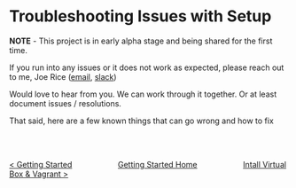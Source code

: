 # Troubleshooting Issues with Setup

**NOTE** - This project is in early alpha stage and being shared for the first time.

If you run into any issues or it does not work as expected, please reach out to me, Joe Rice ([email](joseph.rice@hitachivantara.com), [slack](https://pentaho-engineering.slack.com/messages/D64V59S84))

Would love to hear from you.  We can work through it together.  Or at least document issues / resolutions.

That said, here are a few known things that can go wrong and how to fix

<br>
<br>

[< Getting Started](getting-started.md) &nbsp;&nbsp;&nbsp;&nbsp;&nbsp;&nbsp;&nbsp;&nbsp;&nbsp;&nbsp;&nbsp;&nbsp;&nbsp;&nbsp;&nbsp;&nbsp;&nbsp;&nbsp;&nbsp;&nbsp;[Getting Started Home](getting-started.md)&nbsp;&nbsp;&nbsp;&nbsp;&nbsp;&nbsp;&nbsp;&nbsp;&nbsp;&nbsp;&nbsp;&nbsp;&nbsp;&nbsp;&nbsp;&nbsp;&nbsp;&nbsp;&nbsp;&nbsp;  [Intall Virtual Box & Vagrant >](install-virtual-box-vagrant.md)

